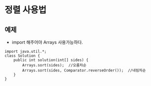 # 정렬 사용법
## 예제
* import 해주어야 Arrays 사용가능하다.
```
import java.util.*;
class Solution {
    public int solution(int[] sides) {
        Arrays.sort(sides);  //오름차순
        Arrays.sort(sides, Comparator.reverseOrder());  //내림차순
    }
}
```

